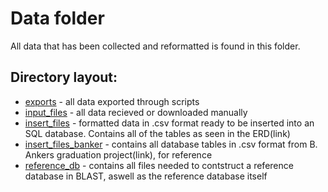 <!-- ABOUT THE PROJECT -->
# Data folder
All data that has been collected and reformatted is found in this folder.
## Directory layout:
- [exports](exports) - all data exported through scripts
- [input_files](input_files) - all data recieved or downloaded manually
- [insert_files](insert_files) - formatted data in .csv format ready to be inserted into an SQL database. Contains all of the tables as seen in the ERD(link)
- [insert_files_banker](insert_files_banker) - contains all database tables in .csv format from B. Ankers graduation project(link), for reference
- [reference_db](reference_db) - contains all files needed to contstruct a reference database in BLAST, aswell as the reference database itself
